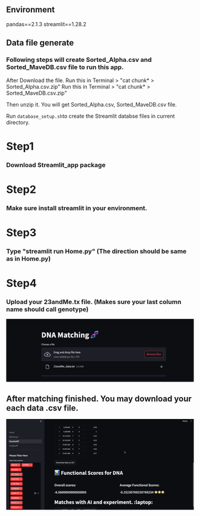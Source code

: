 ## Environment
pandas==2.1.3
streamlit==1.28.2

## Data file generate
### Following steps will create Sorted_Alpha.csv and Sorted_MaveDB.csv file to run this app.
After Download the file.
Run this in Terminal > "cat chunk* > Sorted_Alpha.csv.zip"
Run this in Terminal > "cat chunk* > Sorted_MaveDB.csv.zip"

Then unzip it. You will get Sorted_Alpha.csv, Sorted_MaveDB.csv file.

Run `database_setup.sh`to create the Streamlit databse files in current directory. 

# Step1
### Download Streamlit_app package

# Step2
### Make sure install streamlit in your environment.

# Step3
### Type "streamlit run Home.py" (The direction should be same as in Home.py)

# Step4
### Upload your 23andMe.tx file. (Makes sure your last column name should call genotype)
![My Animation](Matching.gif)

## After matching finished. You may download your each data .csv file.
![My Animation](Visual.gif)

